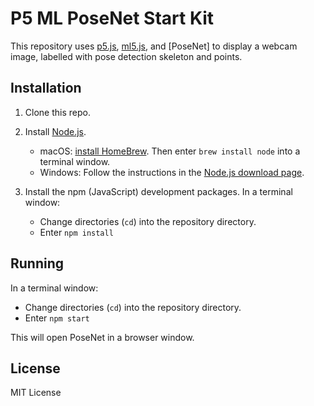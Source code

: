 # P5 ML PoseNet Start Kit

This repository uses [p5.js](https://p5js.org), [ml5.js](https://ml5js.org), and
[PoseNet] to display a webcam image, labelled with pose detection skeleton and
points.

## Installation

1. Clone this repo.

2. Install [Node.js](https://nodejs.org).
   - macOS: [install HomeBrew](https://brew.sh). Then enter `brew install node`
     into a terminal window.
   - Windows: Follow the instructions in the [Node.js download
     page](https://nodejs.org/en/).

3. Install the npm (JavaScript) development packages. In a terminal window:
   - Change directories (`cd`) into the repository directory.
   - Enter `npm install`

## Running

In a terminal window:

- Change directories (`cd`) into the repository directory.
- Enter `npm start`

This will open PoseNet in a browser window.

## License

MIT License

